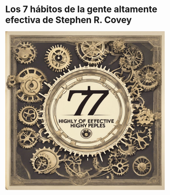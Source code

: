 # Los 7 hábitos de la gente altamente efectiva de Stephen R. Covey

![Engranaje.jpg](Engranaje.jpg)
